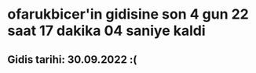 # ofarukbicer'in gidisine son 4 gun 22 saat 17 dakika 04 saniye kaldi

## Gidis tarihi: 30.09.2022 :(